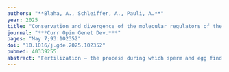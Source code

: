 ```yaml
---
authors: "**Blaha, A., Schleiffer, A., Pauli, A.**"
year: 2025
title: "Conservation and divergence of the molecular regulators of the vertebrate fertilization synapse"
journal: "***Curr Opin Genet Dev.***"
pages: "May 7;93:102352"
doi: "10.1016/j.gde.2025.102352"
pubmed: 40339255
abstract: "Fertilization — the process during which sperm and egg find each other, bind and eventually fuse — marks the beginning of a new individual. Research over the past years in vertebrates has shed new light on conserved and divergent molecular regulators that mediate the formation of the fertilization synapse, the close apposition of the two plasma membranes before fusion. Here, we review the known proteins that are required for sperm–egg interaction in mammals and fish from a phylogenetic perspective. While some sperm factors are only conserved in vertebrates and share phylogenetic and structural features, others have a longer evolutionary history. In contrast, the egg factors have changed even within vertebrates despite recognizing the preserved sperm machinery. Future functional work on these factors will be essential to understand the fusion mechanism of vertebrate sperm and egg."
---
```

